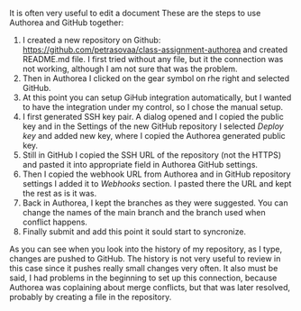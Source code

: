 It is often very useful to edit a document These are the steps to use Authorea and GitHub together:

1. I created a new repository on Github:
https://github.com/petrasovaa/class-assignment-authorea and created README.md file. I first tried without any file, but it the connection was not working, although I am not sure that was the problem.
1. Then in Authorea I clicked on the gear symbol on rhe right and selected GitHub.
1. At this point you can setup GiHub integration automatically, but I wanted to have the integration under my control, so I chose the manual setup.
1. I first generated SSH key pair. A dialog opened and I copied the public key and in the Settings of the new GitHub repository I selected _Deploy key_ and added new key, where I copied the Authorea generated public key.
1. Still in GitHub I copied the SSH URL of the repository (not the HTTPS) and pasted it into appropriate field in Authorea GitHub settings.
1. Then I copied the webhook URL from Authorea and in GitHub repository settings I added it to _Webhooks_ section. I pasted there the URL and kept the rest as is it was.
1. Back in Authorea, I kept the branches as they were suggested. You can change the names of the main branch and the branch used when conflict happens.
1. Finally submit and add this point it sould start to syncronize.

As you can see when you look into the history of my repository, as I type, changes are pushed to GitHub. The history is not very useful to review in this case since it pushes really small changes very often. It also must be said, I had problems in the beginning to set up this connection, because Authorea was coplaining about merge conflicts, but that was later resolved, probably by creating a file in the repository.

